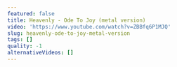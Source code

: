 ```yaml
---
featured: false
title: Heavenly - Ode To Joy (metal version)
video: 'https://www.youtube.com/watch?v=ZBBfq6P1MJQ'
slug: heavenly-ode-to-joy-metal-version
tags: []
quality: -1
alternativeVideos: []
---
```


